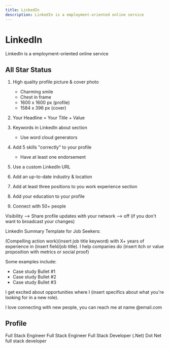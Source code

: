 ```yaml
---
title: LinkedIn
description: LinkedIn is a employment-oriented online service
---
```


# LinkedIn

LinkedIn is a employment-oriented online service

## All Star Status

1. High quality profile picture & cover photo

   - Charming smile
   - Chest in frame
   - 1600 x 1600 px (profile)
   - 1584 x 396 px (cover)

2. Your Headline = Your Title + Value
3. Keywords in LinkedIn about section

   - Use word cloud generators

4. Add 5 skills "correctly" to your profile

   - Have at least one endorsement

5. Use a custom LinkedIn URL
6. Add an up-to-date industry & location
7. Add at least three positions to you work experience section
8. Add your education to your profile
9. Connect with 50+ people

Visibility --> Share profile updates with your network --> off (if you don't want to broadcast your changes)

LinkedIn Summary Template for Job Seekers:

(Compelling action work)(insert job title keyword) with X+ years of experience in (insert field/job title). I help companies do (insert itch or value proposition with metrics or social proof)

Some examples include:

- Case study Bullet #1
- Case study Bullet #2
- Case study Bullet #3

I get excited about opportunities where I (insert specifics about what you're looking for in a new role).

I love connecting with new people, you can reach me at name @email.com

## Profile

Full Stack Engineer
Full Stack Engineer
Full Stack Developer (.Net)
Dot Net full stack developer
